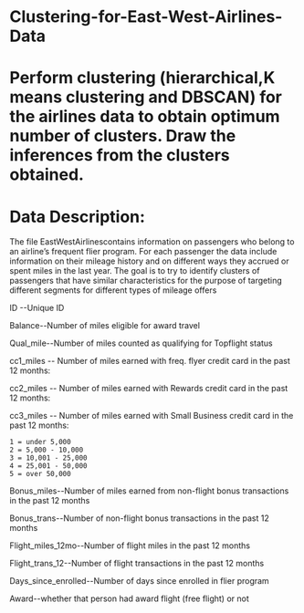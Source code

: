 # Clustering-for-East-West-Airlines-Data
# Perform clustering (hierarchical,K means clustering and DBSCAN) for the airlines data to obtain optimum number of clusters. Draw the inferences from the clusters obtained.

# Data Description:
 
  The file EastWestAirlinescontains information on passengers who belong to an airline’s frequent flier program. For each passenger the data include information on their mileage history and on different ways they accrued or spent miles in the last year. The goal is to try to identify clusters of passengers that have similar characteristics for the purpose of targeting different segments for different types of mileage offers

  ID --Unique ID

  Balance--Number of miles eligible for award travel

  Qual_mile--Number of miles counted as qualifying for Topflight status

  cc1_miles -- Number of miles earned with freq. flyer credit card in the past 12 months:
  
  cc2_miles -- Number of miles earned with Rewards credit card in the past 12 months:
  
  cc3_miles -- Number of miles earned with Small Business credit card in the past 12 months:

    1 = under 5,000
    2 = 5,000 - 10,000
    3 = 10,001 - 25,000
    4 = 25,001 - 50,000
    5 = over 50,000

  Bonus_miles--Number of miles earned from non-flight bonus transactions in the past 12 months

  Bonus_trans--Number of non-flight bonus transactions in the past 12 months

  Flight_miles_12mo--Number of flight miles in the past 12 months

  Flight_trans_12--Number of flight transactions in the past 12 months

  Days_since_enrolled--Number of days since enrolled in flier program

  Award--whether that person had award flight (free flight) or not


 
